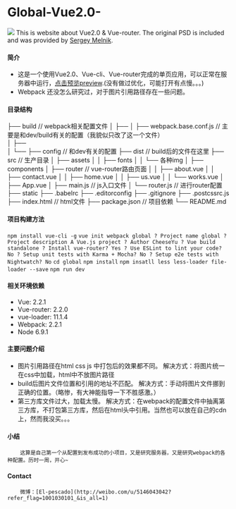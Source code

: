 # Global-Vue2.0-
![](https://github.com/Cheese-Yu/Global-Vue2.0-/raw/master/r1.png)
		This is website about Vue2.0 & Vue-router. 
		The original PSD is included and was provided by [Sergey Melnik](https://www.behance.net/SergeyMelnik).
#### 简介
* 这是一个使用Vue2.0、Vue-cli、Vue-router完成的单页应用，可以正常在服务器中运行，[点击预览preview](https://www.cheeseyu.tk/).(没有做过优化，可能打开有点慢。。。)
* Webpack 还没怎么研究过，对于图片引用路径存在一些问题。
#### 目录结构
├── build                       // webpack相关配置文件
│   ├── 
│   ├── webpack.base.conf.js    // 主要是和dev/build有关的配置（我貌似只改了这一个文件）           
│   ├──         
│   └── 
├── config                      // 和dev有关的配置
├── dist                        // build后的文件在这里
├── src                         // 生产目录
│   ├── assets
│   │     ├── fonts
│   │     └── 各种img 
│   ├── components
│   ├── router                 // vue-router路由页面
│   │     ├── about.vue
│   │     ├── contact.vue
│   │     ├── home.vue
│   │     ├── us.vue
│   │     └── works.vue
│   ├── App.vue
│   ├── main.js                 // js入口文件
│   └── router.js               // 进行router配置
├── static
├── .babelrc
├── .editorconfig
├── .gitignore
├── .postcssrc.js
├── index.html                   // html文件
├── package.json                 // 项目依赖
└── README.md
#### 项目构建方法
`npm install vue-cli -g`
`vue init webpack global
? Project name global
? Project description A Vue.js project
? Author CheeseYu
? Vue build standalone
? Install vue-router? Yes
? Use ESLint to lint your code? No
? Setup unit tests with Karma + Mocha? No
? Setup e2e tests with Nightwatch? No`
`cd global`
`npm install`
`npm insatll less less-loader file-loader --save`
`npm run dev`
#### 相关环境依赖
* Vue: 2.2.1
* Vue-router: 2.2.0
* vue-loader: 11.1.4
* Webpack: 2.2.1
* Node 6.9.1
#### 主要问题介绍
* 图片引用路径在html css js 中打包后的效果都不同。
		解决方式：将图片统一在css中加载，html中不放图片路径
* build后图片文件位置和引用的地址不匹配。
		解决方式：手动将图片文件挪到正确的位置。（略惨，有大神能指导一下不胜感激。）
* 第三方库文件过大，加载太慢。
		解决方式：在webpack的配置文件中抽离第三方库，不打包第三方库，然后在html头中引用。当然也可以放在自己的cdn上，然而我没买。。。
#### 小结
		这算是自己第一个从配置到发布成功的小项目，又是研究服务器，又是研究webpack的各种配置。历时一周，开心~
#### Contact
		微博：[El-pescado](http://weibo.com/u/5146043042?refer_flag=1001030101_&is_all=1)